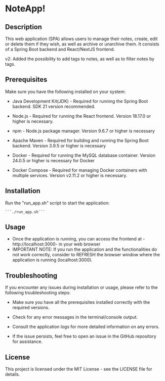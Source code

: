 # NoteApp!

## Description

This web application (SPA) allows users to manage their notes, create, edit or delete them if they wish, as well as archive or unarchive them.
It consists of a Spring Boot backend and React/NextJS frontend.

v2: Added the possibility to add tags to notes, as well as to filter notes by tags.

## Prerequisites

Make sure you have the following installed on your system:

-  Java Development Kit(JDK) - Required for running the Spring Boot backend. SDK 21 version recommended.

- Node.js - Required for running the React frontend. Version 18.17.0 or higher is necessary.

-  npm - Node.js package manager. Version 9.6.7 or higher is necessary

- Apache Maven - Required for building and running the Spring Boot backend. Version 3.9.5 or higher is necessary

- Docker - Required for running the MySQL database container. Version 24.0.5 or higher is necessary for Docker 

- Docker Compose - Required for managing Docker containers with multiple services. Version v2.11.2 or higher is necessary.



## Installation

Run the "run_app.sh" script to start the application:


    ```./run_app.sh```


## Usage

- Once the application is running, you can access the frontend at -http://localhost:3000- in your web browser
- IMPORTANT NOTE: If you run the application and the functionalities do not work correctly, consider to REFRESH the browser window where the application is running (localhost:3000).

## Troubleshooting

If you encounter any issues during installation or usage, please refer to the following troubleshooting steps:

- Make sure you have all the prerequisites installed correctly with the required versions.

- Check for any error messages in the terminal/console output.

- Consult the application logs for more detailed information on any errors.

- If the issue persists, feel free to open an issue in the GitHub repository for assistance.



## License

This project is licensed under the MIT License - see the LICENSE file for details.
